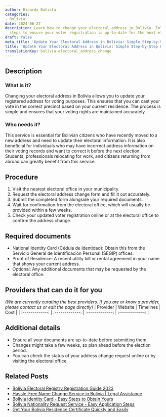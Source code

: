 ```yaml
---
author: Ricardo Batista
categories:
- Bolivia
date: 2024-06-27
description: Learn how to change your electoral address in Bolivia. Follow our easy
  steps to ensure your voter registration is up-to-date for the next election.
draft: false
meta_title: 'Update Your Electoral Address in Bolivia: Simple Step-by-Step Guide'
title: 'Update Your Electoral Address in Bolivia: Simple Step-by-Step Guide'
translationKey: bolivia-electoral_address_change
---
```



## Description
### What is it?
Changing your electoral address in Bolivia allows you to update your registered address for voting purposes. This ensures that you can cast your vote in the correct precinct based on your current residence. The process is simple and ensures that your voting rights are maintained accurately.

### Who needs it?
This service is essential for Bolivian citizens who have recently moved to a new address and need to update their electoral information. It is also beneficial for individuals who may have incorrect address information on their voting records and want to correct it before the next election. Students, professionals relocating for work, and citizens returning from abroad can greatly benefit from this service.

## Procedure

1. Visit the nearest electoral office in your municipality.
2. Request the electoral address change form and fill it out accurately.
3. Submit the completed form alongside your required documents.
4. Wait for confirmation from the electoral office, which will usually be provided within a few weeks.
5. Check your updated voter registration online or at the electoral office to confirm the address change.


## Required documents

- National Identity Card (Cédula de Identidad): Obtain this from the Servicio General de Identificación Personal (SEGIP) offices.
- Proof of Residence: A recent utility bill or rental agreement in your name that shows your current address.
- Optional: Any additional documents that may be requested by the electoral office.


## Providers that can do it for you
_(We are currently curating the best providers. If you are or know a provider, please contact us or edit the page directly)_
| Provider        |     Website     |     Timelines    |       Cost      |
| :-------------: | :-------------: |  :-------------: | :-------------: |

## Additional details

- Ensure all your documents are up-to-date before submitting them.
- Changes might take a few weeks, so plan ahead before the election period.
- You can check the status of your address change request online or by visiting the electoral office.




## Related Posts

- [Bolivia Electoral Registry Registration Guide 2023](https://tramitit.com/guides/bolivia/electoral_registry_registration/)
- [Hassle-Free Name Change Service in Bolivia | Legal Assistance](https://tramitit.com/guides/bolivia/name_change/)
- [Bolivia Identity Card - Easy Steps to Obtain Yours](https://tramitit.com/guides/bolivia/identity_card/)
- [Bolivia Nationality Request Service - Easy Application Steps](https://tramitit.com/guides/bolivia/nationality_request/)
- [Get Your Bolivia Residence Certificate Quickly and Easily](https://tramitit.com/guides/bolivia/residence_certificate/)